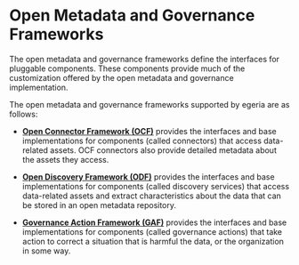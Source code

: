 <!-- SPDX-License-Identifier: Apache-2.0 -->
  
# Open Metadata and Governance Frameworks

The open metadata and governance frameworks define the interfaces for pluggable components.  These
components provide much of the customization offered by the open metadata and governance
implementation.

The open metadata and governance frameworks supported by egeria are as follows:
  
* **[Open Connector Framework (OCF)](open-connector-framework)** provides the interfaces and base implementations for components
(called connectors) that access data-related assets.
OCF connectors also provide detailed metadata about the assets they access.

* **[Open Discovery Framework (ODF)](open-discovery-framework)** provides the interfaces and base implementations for components
(called discovery services) that access data-related assets and extract characteristics 
about the data that can be stored in an open metadata repository.

* **[Governance Action Framework (GAF)](governance-action-framework)** provides the interfaces and base implementations for components
(called governance actions) that take action to correct a situation that is harmful the data,
or the organization in some way.